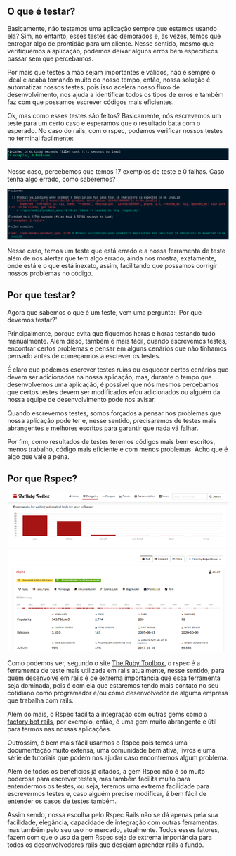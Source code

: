 ## O que é testar?

Basicamente, não testamos uma aplicação sempre que estamos usando ela? Sim, no entanto, esses testes são demorados e, às vezes, temos que entregar algo de prontidão para um cliente. Nesse sentido, mesmo que verifiquemos a aplicação, podemos deixar alguns erros bem específicos passar sem que percebamos.

Por mais que testes a mão sejam importantes e válidos, não é sempre o ideal e acaba tomando muito do nosso tempo, então, nossa solução é automatizar nossos testes, pois isso acelera nosso fluxo de desenvolvimento, nos ajuda a identificar todos os tipos de erros e também faz com que possamos escrever códigos mais eficientes.

Ok, mas como esses testes são feitos? Basicamente, nós escrevemos um teste para um certo caso e esperamos que o resultado bata com o esperado. No caso do rails, com o rspec, podemos verificar nossos testes no terminal facilmente:

![Terminal](../../imagens/teste_rspec_1.png)

Nesse caso, percebemos que temos 17 exemplos de teste e 0 falhas. Caso tenha algo errado, como saberemos?

![Terminal com um erro](../../imagens/teste_rspec_2.png)

Nesse caso, temos um teste que está errado e a nossa ferramenta de teste além de nos alertar que tem algo errado, ainda nos mostra, exatamente, onde está e o que está inexato, assim, facilitando que possamos corrigir nossos problemas no código.

## Por que testar?

Agora que sabemos o que é um teste, vem uma pergunta: 'Por que devemos testar?'

Principalmente, porque evita que fiquemos horas e horas testando tudo manualmente. Além disso, também é mais fácil, quando escrevemos testes, encontrar certos problemas e pensar em alguns cenários que não tínhamos pensado antes de começarmos a escrever os testes.

É claro que podemos escrever testes ruins ou esquecer certos cenários que devem ser adicionados na nossa aplicação, mas, durante o tempo que desenvolvemos uma aplicação, é possível que nós mesmos percebamos que certos testes devem ser modificados e/ou adicionados ou alguém da nossa equipe de desenvolvimento pode nos avisar.

Quando escrevemos testes, somos forçados a pensar nos problemas que nossa aplicação pode ter e, nesse sentido, precisaremos de testes mais abrangentes e melhores escritos para garantir que nada vá falhar.

Por fim, como resultados de testes teremos códigos mais bem escritos, menos trabalho, código mais eficiente e com menos problemas. Acho que é algo que vale a pena.

## Por que Rspec?

![The Ruby Toolbox](../../imagens/the_ruby_toolbox.png)

Como podemos ver, segundo o site [The Ruby Toolbox](https://www.ruby-toolbox.com/), o rspec é a ferramenta de teste mais utilizada em rails atualmente, nesse sentido, para quem desenvolve em rails é de extrema importância que essa ferramenta seja dominada, pois é com ela que estaremos tendo mais contato no seu cotidiano como programador e/ou como desenvolvedor de alguma empresa que trabalha com rails.

Além do mais, o Rspec facilita a integração com outras gems como a [factory bot rails](https://github.com/thoughtbot/factory_bot_rails), por exemplo, então, é uma gem muito abrangente e útil para termos nas nossas aplicações.

Outrossim, é bem mais fácil usarmos o Rspec pois temos uma documentação muito extensa, uma comunidade bem ativa, livros e uma série de tutoriais que podem nos ajudar caso encontremos algum problema.

Além de todos os benefícios já citados, a gem Rspec não é só muito poderosa para escrever testes, mas também facilita muito para entendermos os testes, ou seja, teremos uma extrema facilidade para escrevermos testes e, caso alguém precise modificar, é bem fácil de entender os casos de testes também.

Assim sendo, nossa escolha pelo Rspec Rails não se dá apenas pela sua facilidade, elegância, capacidade de integração com outras ferramentas, mas também pelo seu uso no mercado, atualmente. Todos esses fatores, fazem com que o uso da gem Rspec seja de extrema importância para todos os desenvolvedores rails que desejam aprender rails a fundo.